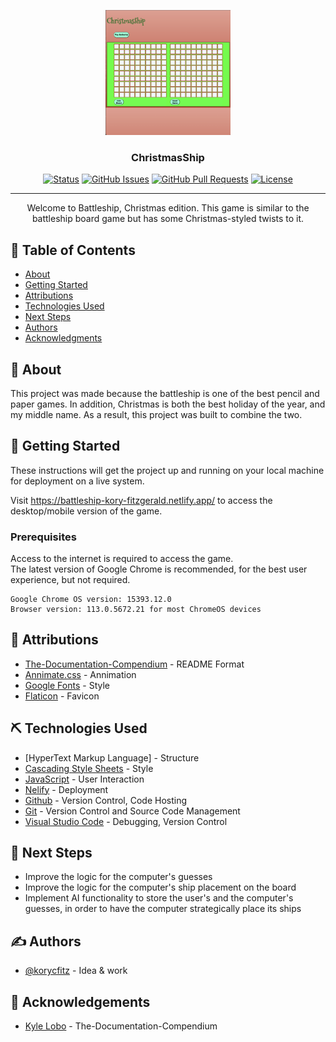 <p align="center">
  <a href="" rel="noopener">
 <img width=200px height=200px src="./assets/christmas-ship.png" alt="Project logo"></a>
</p>

<h3 align="center">ChristmasShip</h3>

<div align="center">

[![Status](https://img.shields.io/badge/status-active-success.svg)]()
[![GitHub Issues](https://img.shields.io/github/issues/kylelobo/The-Documentation-Compendium.svg)](https://github.com/korycfitz/Battleship/issues)
[![GitHub Pull Requests](https://img.shields.io/github/issues-pr/kylelobo/The-Documentation-Compendium.svg)](https://github.com/korycfitz/Battleship/pulls)
[![License](https://img.shields.io/github/license/korycfitz/Battleship?style=plastic)](/LICENSE)
</div>

---

<p align="center"> Welcome to Battleship, Christmas edition. This game is similar to the battleship board game but has some Christmas-styled twists to it.
  <br> 
</p>

## 📝 Table of Contents

- [About](#about)
- [Getting Started](#getting_started)
- [Attributions](#attributions)
- [Technologies Used](#⛏️-technologies-used)
- [Next Steps](#next-steps)
- [Authors](#authors)
- [Acknowledgments](#acknowledgement)

## 🧐 About <a name = "about"></a>

This project was made because the battleship is one of the best pencil and paper games. In addition, Christmas is both the best holiday of the year, and my middle name. As a result, this project was built to combine the two.

## 🏁 Getting Started <a name = "getting_started"></a>

These instructions will get the project up and running on your local machine for deployment on a live system. <br>

Visit https://battleship-kory-fitzgerald.netlify.app/  to access the desktop/mobile version of the game.

### Prerequisites

Access to the internet is required to access the game.<br>
The latest version of Google Chrome is recommended, for the best user experience, but not required.

```
Google Chrome OS version: 15393.12.0
Browser version: 113.0.5672.21 for most ChromeOS devices
```

## 🎈 Attributions <a name="attributions"></a>
- [The-Documentation-Compendium](https://github.com/kylelobo/The-Documentation-Compendium) - README Format
- [Annimate.css](https://cdnjs.cloudflare.com/ajax/libs/animate.css/4.1.1/animate.min.css) - Annimation
- [Google Fonts](https://fonts.google.com/) - Style
- [Flaticon](https://www.flaticon.com/) - Favicon

## ⛏️ Technologies Used <a name = "technologies-used"></a>

- [HyperText Markup Language] - Structure
- [Cascading Style Sheets](https://www.w3.org/Style/CSS/Overview.en.html) - Style
- [JavaScript](https://www.javascript.com/) - User Interaction
- [Nelify](https://app.netlify.com/) - Deployment
- [Github](https://github.com/) - Version Control, Code Hosting
- [Git](https://git-scm.com/) - Version Control and Source Code Management
- [Visual Studio Code](https://code.visualstudio.com/) - Debugging, Version Control

## 🚀 Next Steps <a name = "next-steps"></a>

- Improve the logic for the computer's guesses
- Improve the logic for the computer's ship placement on the board
- Implement AI functionality to store the user's and the computer's guesses, in order to have the computer strategically place its ships

## ✍️ Authors <a name = "authors"></a>

- [@korycfitz](https://github.com/korycfitz) - Idea & work

## 🎉 Acknowledgements <a name = "acknowledgement"></a>

- [Kyle Lobo](https://github.com/kylelobo/The-Documentation-Compendium) - The-Documentation-Compendium 
